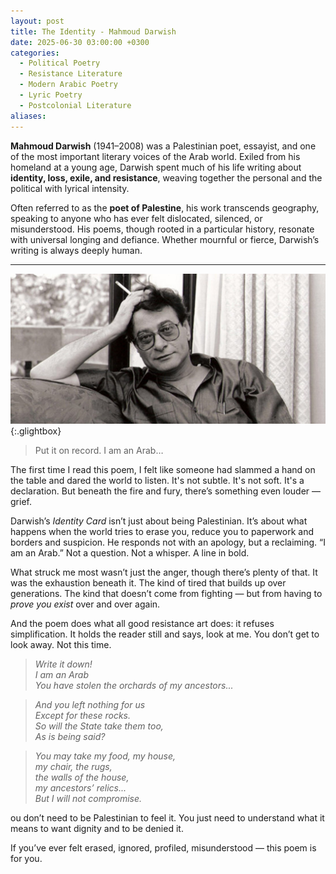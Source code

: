 ```yaml
---
layout: post
title: The Identity - Mahmoud Darwish
date: 2025-06-30 03:00:00 +0300
categories:
  - Political Poetry
  - Resistance Literature
  - Modern Arabic Poetry
  - Lyric Poetry
  - Postcolonial Literature
aliases:
---
```

**Mahmoud Darwish** (1941–2008) was a Palestinian poet, essayist, and one of the most important literary voices of the Arab world. Exiled from his homeland at a young age, Darwish spent much of his life writing about **identity, loss, exile, and resistance**, weaving together the personal and the political with lyrical intensity.

Often referred to as the **poet of Palestine**, his work transcends geography, speaking to anyone who has ever felt dislocated, silenced, or misunderstood. His poems, though rooted in a particular history, resonate with universal longing and defiance. Whether mournful or fierce, Darwish’s writing is always deeply human.

---



[![Mahmoud Darwish](/assets/image/darwish.jpg)](/assets/image/darwish.jpg){:.glightbox}

> Put it on record. I am an Arab…

The first time I read this poem, I felt like someone had slammed a hand on the table and dared the world to listen. It's not subtle. It's not soft. It's a declaration. But beneath the fire and fury, there’s something even louder — grief.

Darwish’s _Identity Card_ isn’t just about being Palestinian. It’s about what happens when the world tries to erase you, reduce you to paperwork and borders and suspicion. He responds not with an apology, but a reclaiming. “I am an Arab.” Not a question. Not a whisper. A line in bold.

What struck me most wasn’t just the anger, though there’s plenty of that. It was the exhaustion beneath it. The kind of tired that builds up over generations. The kind that doesn’t come from fighting — but from having to _prove you exist_ over and over again.

And the poem does what all good resistance art does: it refuses simplification. It holds the reader still and says, look at me. You don’t get to look away. Not this time.

> _Write it down!  
> I am an Arab  
> You have stolen the orchards of my ancestors..._

> _And you left nothing for us  
> Except for these rocks.  
> So will the State take them too,  
> As is being said?_

> _You may take my food, my house,  
> my chair, the rugs,  
> the walls of the house,  
> my ancestors’ relics...  
> But I will not compromise._

ou don’t need to be Palestinian to feel it. You just need to understand what it means to want dignity and to be denied it.

If you’ve ever felt erased, ignored, profiled, misunderstood — this poem is for you.